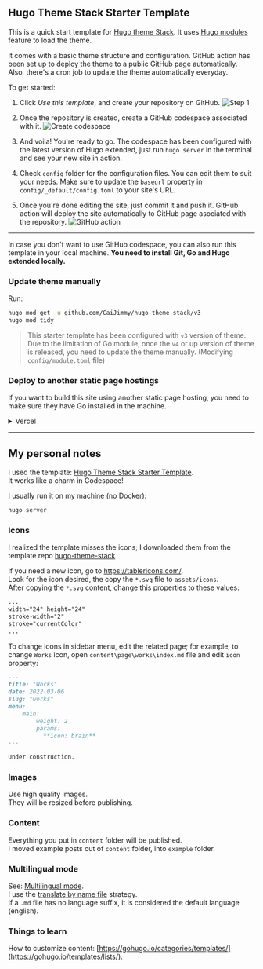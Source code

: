 ## Hugo Theme Stack Starter Template

This is a quick start template for [Hugo theme Stack](https://github.com/CaiJimmy/hugo-theme-stack). It uses [Hugo modules](https://gohugo.io/hugo-modules/) feature to load the theme.

It comes with a basic theme structure and configuration. GitHub action has been set up to deploy the theme to a public GitHub page automatically. Also, there's a cron job to update the theme automatically everyday.

To get started:

1. Click *Use this template*, and create your repository on GitHub.
![Step 1](https://user-images.githubusercontent.com/5889006/156916624-20b2a784-f3a9-4718-aa5f-ce2a436b241f.png)

2. Once the repository is created, create a GitHub codespace associated with it.
![Create codespace](https://user-images.githubusercontent.com/5889006/156916672-43b7b6e9-4ffb-4704-b4ba-d5ca40ffcae7.png)

3. And voila! You're ready to go. The codespace has been configured with the latest version of Hugo extended, just run `hugo server` in the terminal and see your new site in action.

4. Check `config` folder for the configuration files. You can edit them to suit your needs. Make sure to update the `baseurl` property in `config/_default/config.toml` to your site's URL.

5. Once you're done editing the site, just commit it and push it. GitHub action will deploy the site automatically to GitHub page asociated with the repository.
![GitHub action](https://user-images.githubusercontent.com/5889006/156916881-90b8bb9b-1925-4e60-9d7a-8026cda729bf.png)
---

In case you don't want to use GitHub codespace, you can also run this template in your local machine. **You need to install Git, Go and Hugo extended locally.**

### Update theme manually

Run:

```bash
hugo mod get -u github.com/CaiJimmy/hugo-theme-stack/v3
hugo mod tidy
```

> This starter template has been configured with `v3` version of theme. Due to the limitation of Go module, once the `v4` or up version of theme is released, you need to update the theme manually. (Modifying `config/module.toml` file)

### Deploy to another static page hostings

If you want to build this site using another static page hosting, you need to make sure they have Go installed in the machine. 

<details>
  <summary>Vercel</summary>
  
You need to overwrite build command to install manually Go:

```
amazon-linux-extras install golang1.11 && hugo --gc --minify
```

![](https://user-images.githubusercontent.com/5889006/156917172-01e4d418-3469-4ffb-97e4-a905d28b8424.png)

Make sure also to specify Hugo version in the environment variable `HUGO_VERSION` (Use the latest version of Hugo extended):

![Environment variable](https://user-images.githubusercontent.com/5889006/156917212-afb7c70d-ab85-480f-8288-b15781a462c0.png)
</details>

---

## My personal notes
I used the template: [Hugo Theme Stack Starter Template](https://github.com/CaiJimmy/hugo-theme-stack-starter).  
It works like a charm in Codespace!  

I usually run it on my machine (no Docker):
```bash
hugo server
```

### Icons
I realized the template misses the icons; I downloaded them from the template repo [hugo-theme-stack](https://github.com/CaiJimmy/hugo-theme-stack)

If you need a new icon, go to https://tablericons.com/.  
Look for the icon desired, the copy the `*.svg` file to `assets/icons`.  
After copying the `*.svg` content, change this properties to these values:
```svg
... 
width="24" height="24" 
stroke-width="2" 
stroke="currentColor" 
...
```

To change icons in sidebar menu, edit the related page; for example, to change `Works` icon, open `content\page\works\index.md` file and edit `icon` property:
```markdown
---
title: "Works"
date: 2022-03-06
slug: "works"
menu:
    main:
        weight: 2
        params: 
          **icon: brain**
---

Under construction.  
```

### Images
Use high quality images.  
They will be resized before publishing.  


### Content
Everything you put in `content` folder will be published.  
I moved example posts out of `content` folder, into `example` folder.  

### Multilingual mode
See: [Multilingual mode](https://gohugo.io/content-management/multilingual/).    
I use the [translate by name file](https://gohugo.io/content-management/multilingual/#translation-by-file-name) strategy.  
If a `.md` file has no language suffix, it is considered the default language (english).  



### Things to learn
How to customize content: [https://gohugo.io/categories/templates/](https://gohugo.io/templates/lists/).
